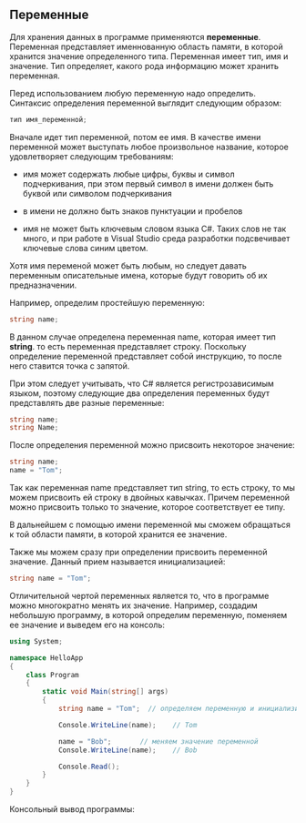 ## Переменные

Для хранения данных в программе применяются **переменные**. Переменная представляет именнованную область памяти, 
в которой хранится значение определенного типа. Переменная имеет тип, имя и значение. Тип определяет, какого рода информацию может хранить переменная.

Перед использованием любую переменную надо определить. Синтаксис определения переменной выглядит следующим образом:

```cs
тип имя_переменной;
```

Вначале идет тип переменной, потом ее имя. В качестве имени переменной может выступать любое произвольное название, которое удовлетворяет следующим требованиям:

- имя может содержать любые цифры, буквы и символ подчеркивания, при этом первый символ в имени должен быть буквой или символом подчеркивания

- в имени не должно быть знаков пунктуации и пробелов

- имя не может быть ключевым словом языка C#. Таких слов не так много, и при работе в Visual Studio среда разработки подсвечивает ключевые слова синим цветом.

Хотя имя переменой может быть любым, но следует давать переменным описательные имена, которые будут говорить об их предназначении.

Например, определим простейшую переменную:

```cs
string name;
```

В данном случае определена переменная name, которая имеет тип **string**. то есть переменная представляет строку. Поскольку определение переменной представляет 
собой инструкцию, то после него ставится точка с запятой.

При этом следует учитывать, что C# является регистрозависимым языком, поэтому следующие два определения переменных будут представлять две разные переменные:

```cs
string name;
string Name;
```

После определения переменной можно присвоить некоторое значение:

```cs
string name;
name = "Tom";
```

Так как переменная name представляет тип string, то есть строку, то мы можем присвоить ей строку в двойных кавычках. Причем переменной можно присвоить только то значение, 
которое соответствует ее типу.

В дальнейшем с помощью имени переменной мы сможем обращаться к той области памяти, в которой хранится ее значение.

Также мы можем сразу при определении присвоить переменной значение. Данный прием называется инициализацией:

```cs
string name = "Tom";
```

Отличительной чертой переменных является то, что в программе можно многократно менять их значение. Например, создадим небольшую программу, 
в которой определим переменную, поменяем ее значение и выведем его на консоль:

```cs
using System;

namespace HelloApp
{
    class Program
    {
        static void Main(string[] args)
        {
            string name = "Tom";  // определяем переменную и инициализируем ее

            Console.WriteLine(name);    // Tom

            name = "Bob";       // меняем значение переменной
            Console.WriteLine(name);    // Bob

            Console.Read();
        }
    }
}
```

Консольный вывод программы:

